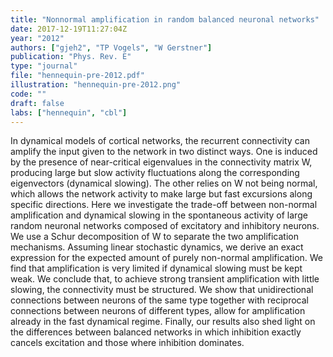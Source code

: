 ```yaml
---
title: "Nonnormal amplification in random balanced neuronal networks"
date: 2017-12-19T11:27:04Z
year: "2012"
authors: ["gjeh2", "TP Vogels", "W Gerstner"]
publication: "Phys. Rev. E"
type: "journal" 
file: "hennequin-pre-2012.pdf"
illustration: "hennequin-pre-2012.png"
code: ""
draft: false
labs: ["hennequin", "cbl"]
---
```


In dynamical models of cortical networks, the recurrent connectivity can
amplify the input given to the network in two distinct ways. One is induced by
the presence of near-critical eigenvalues in the connectivity matrix W,
producing large but slow activity fluctuations along the corresponding
eigenvectors (dynamical slowing). The other relies on W not being normal, which
allows the network activity to make large but fast excursions along specific
directions. Here we investigate the trade-off between non-normal amplification
and dynamical slowing in the spontaneous activity of large random neuronal
networks composed of excitatory and inhibitory neurons.  We use a Schur
decomposition of W to separate the two amplification mechanisms. Assuming
linear stochastic dynamics, we derive an exact expression for the expected
amount of purely non-normal amplification. We find that amplification is very
limited if dynamical slowing must be kept weak. We conclude that, to achieve
strong transient amplification with little slowing, the connectivity must be
structured. We show that unidirectional connections between neurons of the same
type together with reciprocal connections between neurons of different types,
allow for amplification already in the fast dynamical regime. Finally, our
results also shed light on the differences between balanced networks in which
inhibition exactly cancels excitation and those where inhibition dominates.


